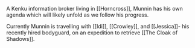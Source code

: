 A Kenku information broker living in [[Horncross]], Munnin has his own agenda which will likely unfold as we follow his progress.

Currently Munnin is travelling with [[Idi]], [[Crowley]], and [[Jessica]]- his recently hired bodyguard, on an expedition to retrieve [[The Cloak of Shadows]]. 